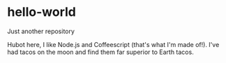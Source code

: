 # hello-world
Just another repository


 Hubot here, I like Node.js and Coffeescript (that's what I'm made of!).
 I've had tacos on the moon and find them far superior to Earth tacos. 
